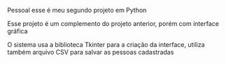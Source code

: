 Pessoal esse é meu segundo projeto em Python

Esse projeto é um complemento do projeto anterior, porém com interface gráfica

O sistema usa a biblioteca Tkinter para a criação da interface, utiliza também arquivo CSV para salvar as pessoas cadastradas
